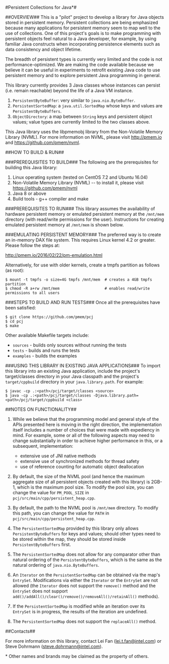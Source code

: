 #Persistent Collections for Java*#


##OVERVIEW##
This is a "pilot" project to develop a library for Java objects stored in persistent memory.
Persistent collections are being emphasized because many applications for persistent memory
seem to map well to the use of collections.  One of this project's goals is to make programming 
with persistent objects feel natural to a Java developer, for example, by using familiar Java 
constructs when incorporating persistence elements such as data consistency and object lifetime.  

The breadth of persistent types is currently very limited and the code is not performance-optimized.
We are making the code available because we believe it can be useful in experiments to retrofit 
existing Java code to use persistent memory and to explore persistent Java programming in general. 

This library currently provides 3 Java classes whose instances can persist (i.e. remain reachable)
beyond the life of a Java VM instance.

1. ```PersistentByteBuffer```: very similar to ```java.nio.ByteBuffer```.
2. ```PersistentSortedMap```: a ```java.util.SortedMap``` whose keys and values are ```PersistentByteBuffers```.
3. ```ObjectDirectory```: a map between ```String``` keys and persistent object values; value types are 
   currently limited to the two classes above.
  
This Java library uses the libpmemobj library from the Non-Volatile Memory Library (NVML). 
For more information on NVML, please visit http://pmem.io and https://github.com/pmem/nvml.

##HOW TO BUILD & RUN##

###PREREQUISITES TO BUILD###
The following are the prerequisites for building this Java library:

1. Linux operating system (tested on CentOS 7.2 and Ubuntu 16.04)
2. Non-Volatile Memory Library (NVML) -- to install it, please visit https://github.com/pmem/nvml
3. Java 8 or above
4. Build tools - g++ compiler and make

###PREREQUISITES TO RUN###
This library assumes the availability of hardware persistent memory or emulated persistent memory 
at the ```/mnt/mem``` directory (with read/write permissions for the user).  Instructions for creating 
emulated persistent memory at ```/mnt/mem``` is shown below.

###EMULATING PERSISTENT MEMORY###
The preferred way is to create an in-memory DAX file system. This requires Linux kernel 4.2 or 
greater. Please follow the steps at:

   http://pmem.io/2016/02/22/pm-emulation.html

Alternatively, for use with older kernels, create a tmpfs partition as follows (as root):
   ```
   $ mount -t tmpfs -o size=4G tmpfs /mnt/mem  # creates a 4GB tmpfs partition
   $ chmod -R a+rw /mnt/mem                    # enables read/write permissions to all users
   ```
###STEPS TO BUILD AND RUN TESTS###
Once all the prerequisites have been satisfied:
   ```
   $ git clone https://github.com/pmem/pcj
   $ cd pcj
   $ make
   ```
Other available Makefile targets include:

   - `sources` - builds only sources without running the tests
   - `tests` - builds and runs the tests
   - `examples` - builds the examples

###USING THIS LIBRARY IN EXISTING JAVA APPLICATIONS###
To import this library into an existing Java application, include the project's target/classes 
directory in your Java classpath and the project's ```target/cppbuild``` directory in your 
```java.library.path```.  For example: 
   ```
   $ javac -cp .:<path>/pcj/target/classes <source>
   $ java -cp .:<path>/pcj/target/classes -Djava.library.path=<path>/pcj/target/cppbuild <class>
   ```
##NOTES ON FUNCTIONALITY##
1. While we believe that the programming model and general style of the APIs presented here is 
   moving in the right direction, the implementation itself includes a number of choices that were 
   made with expediency in mind.  For example, some or all of the following aspects may need to 
   change substantially in order to achieve higher performance in this, or a subsequent, 
   implementation:
     
   - extensive use of JNI native methods
   - extensive use of synchronized methods for thread safety
   - use of reference counting for automatic object deallocation

2. By default, the size of the NVML pool (and hence the maximum aggregate size of all persistent 
   objects created with this library) is 2GB-1, which is the maximum pool size.  To modify the pool 
   size, you can change the value for ```PM_POOL_SIZE``` in ```pcj/src/main/cpp/persistent_heap.cpp```.

3. By default, the path to the NVML pool is ```/mnt/mem``` directory. To modify this path, you can change
   the value for ```PATH``` in ```pcj/src/main/cpp/persistent_heap.cpp```.

4. The ```PersistentSortedMap``` provided by this library only allows ```PersistentByteBuffers``` for keys and 
   values; should other types need to be stored within the map, they should be stored inside 
   ```PersistentByteBuffers``` first.

5. The ```PersistentSortedMap``` does not allow for any comparator other than natural ordering of the 
   ```PersistentByteBuffers```, which is the same as the natural ordering of ```java.nio.ByteBuffers```.

6. An ```Iterator``` on the ```PersistentSortedMap``` can be obtained via the map's ```EntrySet```. Modifications via 
   either the ```Iterator``` or the ```EntrySet``` are not allowed (the ```Iterator``` does not support the ```remove()``` 
   method and the ```EntrySet``` does not support ```add()/addAll()/clear()/remove()/removeAll()/retainAll()``` 
   methods).

7. If the ```PersistentSortedMap``` is modified while an iteration over its ```EntrySet``` is in progress, the 
   results of the iteration are undefined.

8. The ```PersistentSortedMap``` does not support the ```replaceAll()``` method.

##Contacts##

For more information on this library, contact Lei Fan (lei.t.fan@intel.com) or Steve Dohrmann (steve.dohrmann@intel.com).

\* Other names and brands may be claimed as the property of others.
